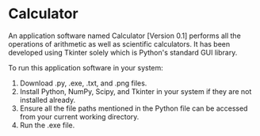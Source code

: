 # Calculator

An application software named Calculator [Version 0.1] performs all the operations of arithmetic as well as scientific calculators. It has been developed using Tkinter solely which is Python's standard GUI library. 

To run this application software in your system:
1. Download .py, .exe, .txt, and .png files.
2. Install Python, NumPy, Scipy, and Tkinter in your system if they are not installed already.
3. Ensure all the file paths mentioned in the Python file can be accessed from your current working directory.
4. Run the .exe file.
